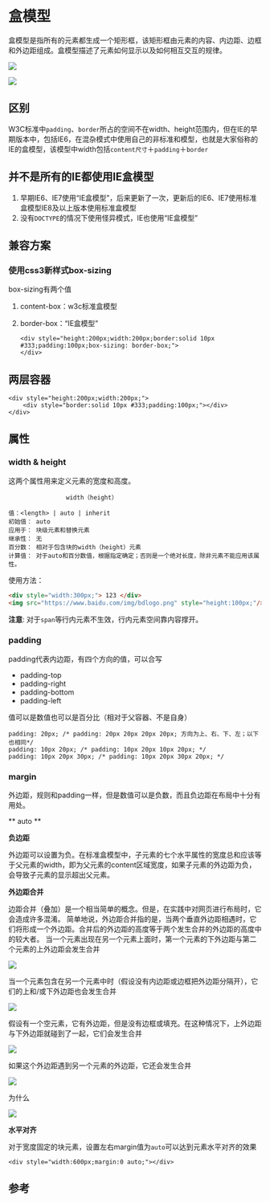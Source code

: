 # 盒模型

盒模型是指所有的元素都生成一个矩形框，该矩形框由元素的内容、内边距、边框和外边距组成。盒模型描述了元素如何显示以及如何相互交互的规律。

![](http://lsly1989.qiniudn.com/201503151.JPG)

![](http://lsly1989.qiniudn.com/201503152.JPG)

## 区别

W3C标准中`padding`、`border`所占的空间不在width、height范围内，但在IE的早期版本中，包括IE6，在混杂模式中使用自己的非标准和模型，也就是大家俗称的IE的盒模型，该模型中width包括`content尺寸`＋`padding`＋`border`

## 并不是所有的IE都使用IE盒模型

1.  早期IE6、IE7使用“IE盒模型”，后来更新了一次，更新后的IE6、IE7使用标准盒模型IE8及以上版本使用标准盒模型
2.  没有`DOCTYPE`的情况下使用怪异模式，IE也使用“IE盒模型”

## 兼容方案

### 使用css3新样式box-sizing

box-sizing有两个值

1.  content-box：w3c标准盒模型
2.  border-box：“IE盒模型”

    ```
    <div style="height:200px;width:200px;border:solid 10px #333;padding:100px;box-sizing: border-box;">
    </div>

    ```

## 两层容器

```
<div style="height:200px;width:200px;">
    <div style="border:solid 10px #333;padding:100px;"></div>
</div>

```

## 属性
### width & height

这两个属性用来定义元素的宽度和高度。
```
                width（height）

值：<length> | auto | inherit
初始值： auto
应用于： 块级元素和替换元素
继承性： 无
百分数： 相对于包含块的width（height）元素
计算值： 对于auto和百分数值，根据指定确定；否则是一个绝对长度，除非元素不能应用该属性。
```

使用方法：

```html
<div style="width:300px;"> 123 </div>
<img src="https://www.baidu.com/img/bdlogo.png" style="height:100px;"/>
```


__注意__: 对于`span`等行内元素不生效，行内元素空间靠内容撑开。

### padding

padding代表内边距，有四个方向的值，可以合写

*   padding-top
*   padding-right
*   padding-bottom
*   padding-left

值可以是数值也可以是百分比（相对于父容器、不是自身）

```
padding: 20px; /* padding: 20px 20px 20px 20px; 方向为上、右、下、左；以下也相同*/
padding: 10px 20px; /* padding: 10px 20px 10px 20px; */
padding: 10px 20px 30px; /* padding: 10px 20px 30px 20px; */

```

### margin

外边距，规则和padding一样，但是数值可以是负数，而且负边距在布局中十分有用处。

** auto **

**负边距**

外边距可以设置为负。在标准盒模型中，子元素的七个水平属性的宽度总和应该等于父元素的width，即为父元素的content区域宽度，如果子元素的外边距为负，会导致子元素的显示超出父元素。

**外边距合并**

边距合并（叠加）是一个相当简单的概念。但是，在实践中对网页进行布局时，它会造成许多混淆。 简单地说，外边距合并指的是，当两个垂直外边距相遇时，它们将形成一个外边距。合并后的外边距的高度等于两个发生合并的外边距的高度中的较大者。 当一个元素出现在另一个元素上面时，第一个元素的下外边距与第二个元素的上外边距会发生合并

![](http://www.w3school.com.cn/i/ct_css_margin_collapsing_example_1.gif)

当一个元素包含在另一个元素中时（假设没有内边距或边框把外边距分隔开），它们的上和/或下外边距也会发生合并

![](http://www.w3school.com.cn/i/ct_css_margin_collapsing_example_2.gif)

假设有一个空元素，它有外边距，但是没有边框或填充。在这种情况下，上外边距与下外边距就碰到了一起，它们会发生合并

![](http://www.w3school.com.cn/i/ct_css_margin_collapsing_example_3.gif)

如果这个外边距遇到另一个元素的外边距，它还会发生合并

![](http://www.w3school.com.cn/i/ct_css_margin_collapsing_example_4.gif)

为什么

![](http://www.w3school.com.cn/i/ct_css_margin_collapsing.gif)

**水平对齐**

对于宽度固定的块元素，设置左右margin值为`auto`可以达到元素水平对齐的效果

```
<div style="width:600px;margin:0 auto;"></div>

```

## 参考
